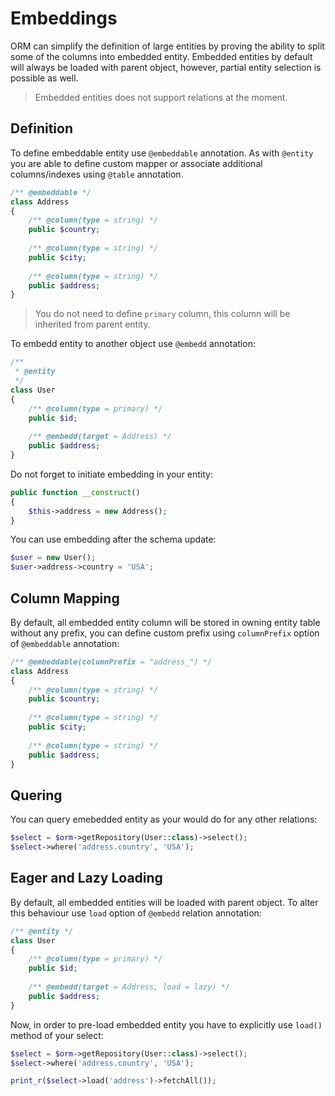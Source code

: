 # Embeddings
ORM can simplify the definition of large entities by proving the ability to split some of the columns into embedded entity. Embedded entities by default will always be loaded with parent object, however, partial entity selection is possible as well.

> Embedded entities does not support relations at the moment.

## Definition
To define embeddable entity use `@embeddable` annotation. As with `@entity` you are able to define custom mapper or associate additional columns/indexes using `@table` annotation.

```php
/** @embeddable */
class Address 
{
    /** @column(type = string) */ 
    public $country;
  
    /** @column(type = string) */ 
    public $city;
  
    /** @column(type = string) */ 
    public $address;
}
```

> You do not need to define `primary` column, this column will be inherited from parent entity.

To embedd entity to another object use `@embedd` annotation:

```php
/**  
 * @entity
 */
class User 
{
    /** @column(type = primary) */
    public $id;
    
    /** @embedd(target = Address) */
    public $address;
}
```

Do not forget to initiate embedding in your entity:

```php
public function __construct()
{
    $this->address = new Address();
}
```

You can use embedding after the schema update:

```php
$user = new User();
$user->address->country = 'USA';
```

## Column Mapping
By default, all embedded entity column will be stored in owning entity table without any prefix, you can define custom prefix using
`columnPrefix` option of `@embeddable` annotation:

```php
/** @embeddable(columnPrefix = "address_") */
class Address 
{
    /** @column(type = string) */ 
    public $country;
  
    /** @column(type = string) */ 
    public $city;
  
    /** @column(type = string) */ 
    public $address;
}
```

## Quering
You can query emebedded entity as your would do for any other relations:

```php
$select = $orm->getRepository(User::class)->select();
$select->where('address.country', 'USA');
```

## Eager and Lazy Loading
By default, all embedded entities will be loaded with parent object. To alter this behaviour use `load` option of `@embedd` relation annotation:

```php
/** @entity */
class User 
{
    /** @column(type = primary) */
    public $id;
    
    /** @embedd(target = Address, load = lazy) */
    public $address;
}
```

Now, in order to pre-load embedded entity you have to explicitly use `load()` method of your select:

```php
$select = $orm->getRepository(User::class)->select();
$select->where('address.country', 'USA');

print_r($select->load('address')->fetchAll());
```
